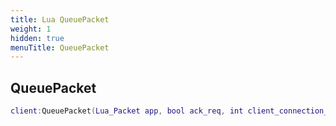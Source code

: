 ```yaml
---
title: Lua QueuePacket
weight: 1
hidden: true
menuTitle: QueuePacket
---
```

## QueuePacket
```lua
client:QueuePacket(Lua_Packet app, bool ack_req, int client_connection_status, int filter); -- void
```